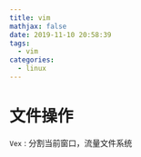 ```yaml
---
title: vim
mathjax: false
date: 2019-11-10 20:58:39
tags:
  - vim
categories:
  - linux
---
```


# 文件操作

`Vex` : 分割当前窗口，流量文件系统
